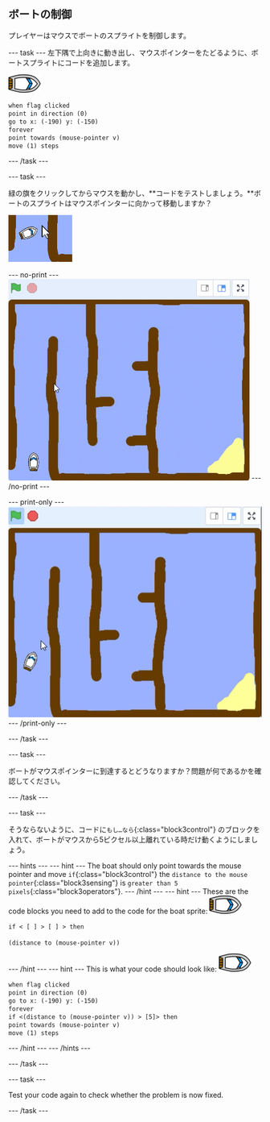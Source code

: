 ## ボートの制御

プレイヤーはマウスでボートのスプライトを制御します。

\--- task \--- 左下隅で上向きに動き出し、マウスポインターをたどるように、ボートスプライトにコードを追加します。

![boat-sprite](images/boat_resize.png)

```blocks3
when flag clicked
point in direction (0)
go to x: (-190) y: (-150)
forever
point towards (mouse-pointer v)
move (1) steps
```

\--- /task \---

\--- task \---

緑の旗をクリックしてからマウスを動かし、**コードをテストしましょう。**ボートのスプライトはマウスポインターに向かって移動しますか？

![スクリーンショット](images/boat-mouse.png)

\--- no-print \--- ![screenshot](images/boat-pointer-test-anim.gif) \--- /no-print \---

\--- print-only \--- ![screenshot](images/boat-pointer-test-anim.png) \--- /print-only \---

\--- /task \---

\--- task \---

ボートがマウスポインターに到達するとどうなりますか？問題が何であるかを確認してください。

\--- /task \---

\--- task \---

そうならないように、コードに`もし…なら`{:class="block3control"} のブロックを入れて、ボートがマウスから5ピクセル以上離れている時だけ動くようにしましょう。

\--- hints \--- \--- hint \--- The boat should only point towards the mouse pointer and move `if`{:class="block3control"} the `distance to the mouse pointer`{:class="block3sensing"} is `greater than 5 pixels`{:class="block3operators"}. \--- /hint \--- \--- hint \--- These are the code blocks you need to add to the code for the boat sprite: ![boat-sprite](images/boat_resize.png)

```blocks3
if < [ ] > [ ] > then

(distance to (mouse-pointer v))
```

\--- /hint \--- \--- hint \--- This is what your code should look like: ![boat-sprite](images/boat_resize.png)

```blocks3
when flag clicked
point in direction (0)
go to x: (-190) y: (-150)
forever
if <(distance to (mouse-pointer v)) > [5]> then
point towards (mouse-pointer v)
move (1) steps
```

\--- /hint \--- \--- /hints \---

\--- /task \---

\--- task \---

Test your code again to check whether the problem is now fixed.

\--- /task \---